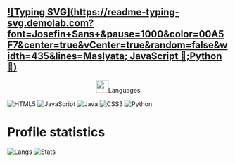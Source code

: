 [![Typing SVG](https://readme-typing-svg.demolab.com?font=Josefin+Sans+&pause=1000&color=00A5F7&center=true&vCenter=true&random=false&width=435&lines=Maslyata; JavaScript 💪;Python🥶)](https://git.io/typing-svg)
---



<p align="center"><img src="./assets/hit.gif" width="28" />Languages</p>

![HTML5](https://img.shields.io/badge/html5-%23E34F26.svg?style=for-the-badge&logo=html5&logoColor=white)
![JavaScript](https://img.shields.io/badge/javascript-%23323330.svg?style=for-the-badge&logo=javascript&logoColor=%23F7DF1E)
![Java](https://img.shields.io/badge/java-%23007ACC.svg?style=for-the-badge&logo=java&logoColor=%23F7DF1E)
![CSS3](https://img.shields.io/badge/css3-%231572B6.svg?style=for-the-badge&logo=css3&logoColor=white)
![Python](https://img.shields.io/badge/python-3670A0?style=for-the-badge&logo=python&logoColor=ffdd54)


<h1 align="left">Profile statistics </h1>

![Langs](https://github-readme-stats.vercel.app/api/top-langs/?username=ZizaRDev&layout=compact&theme=shadow_red)
![Stats](https://github-readme-stats.vercel.app/api?username=ZizaRDev&show_icons=true&theme=shadow_red)
